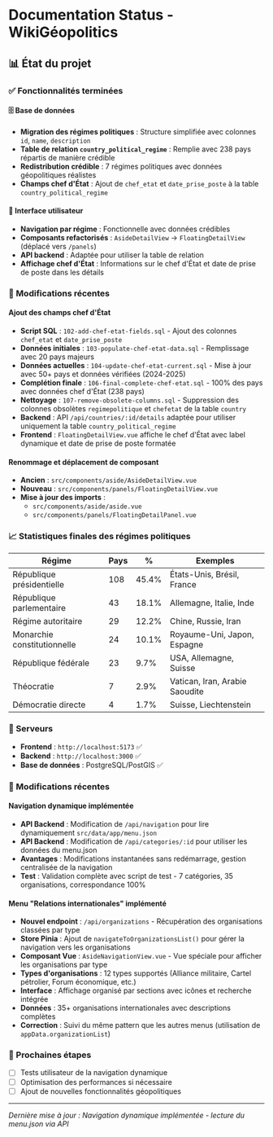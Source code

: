 # Documentation Status - WikiGéopolitics

## 📊 État du projet

### ✅ Fonctionnalités terminées

#### 🗄️ Base de données
- **Migration des régimes politiques** : Structure simplifiée avec colonnes `id`, `name`, `description`
- **Table de relation `country_political_regime`** : Remplie avec 238 pays répartis de manière crédible
- **Redistribution crédible** : 7 régimes politiques avec données géopolitiques réalistes
- **Champs chef d'État** : Ajout de `chef_etat` et `date_prise_poste` à la table `country_political_regime`

#### 🎯 Interface utilisateur
- **Navigation par régime** : Fonctionnelle avec données crédibles
- **Composants refactorisés** : `AsideDetailView` → `FloatingDetailView` (déplacé vers `/panels`)
- **API backend** : Adaptée pour utiliser la table de relation
- **Affichage chef d'État** : Informations sur le chef d'État et date de prise de poste dans les détails

### 🔧 Modifications récentes

#### Ajout des champs chef d'État
- **Script SQL** : `102-add-chef-etat-fields.sql` - Ajout des colonnes `chef_etat` et `date_prise_poste`
- **Données initiales** : `103-populate-chef-etat-data.sql` - Remplissage avec 20 pays majeurs
- **Données actuelles** : `104-update-chef-etat-current.sql` - Mise à jour avec 50+ pays et données vérifiées (2024-2025)
- **Complétion finale** : `106-final-complete-chef-etat.sql` - 100% des pays avec données chef d'État (238 pays)
- **Nettoyage** : `107-remove-obsolete-columns.sql` - Suppression des colonnes obsolètes `regimepolitique` et `chefetat` de la table `country`
- **Backend** : API `/api/countries/:id/details` adaptée pour utiliser uniquement la table `country_political_regime`
- **Frontend** : `FloatingDetailView.vue` affiche le chef d'État avec label dynamique et date de prise de poste formatée

#### Renommage et déplacement de composant
- **Ancien** : `src/components/aside/AsideDetailView.vue`
- **Nouveau** : `src/components/panels/FloatingDetailView.vue`
- **Mise à jour des imports** :
  - `src/components/aside/aside.vue`
  - `src/components/panels/FloatingDetailPanel.vue`

### 📈 Statistiques finales des régimes politiques

| Régime | Pays | % | Exemples |
|--------|------|----|----------|
| République présidentielle | 108 | 45.4% | États-Unis, Brésil, France |
| République parlementaire | 43 | 18.1% | Allemagne, Italie, Inde |
| Régime autoritaire | 29 | 12.2% | Chine, Russie, Iran |
| Monarchie constitutionnelle | 24 | 10.1% | Royaume-Uni, Japon, Espagne |
| République fédérale | 23 | 9.7% | USA, Allemagne, Suisse |
| Théocratie | 7 | 2.9% | Vatican, Iran, Arabie Saoudite |
| Démocratie directe | 4 | 1.7% | Suisse, Liechtenstein |

### 🚀 Serveurs
- **Frontend** : `http://localhost:5173` ✅
- **Backend** : `http://localhost:3000` ✅
- **Base de données** : PostgreSQL/PostGIS ✅

### 🔧 Modifications récentes

#### Navigation dynamique implémentée
- **API Backend** : Modification de `/api/navigation` pour lire dynamiquement `src/data/app/menu.json`
- **API Backend** : Modification de `/api/categories/:id` pour utiliser les données du menu.json
- **Avantages** : Modifications instantanées sans redémarrage, gestion centralisée de la navigation
- **Test** : Validation complète avec script de test - 7 catégories, 35 organisations, correspondance 100%

#### Menu "Relations internationales" implémenté
- **Nouvel endpoint** : `/api/organizations` - Récupération des organisations classées par type
- **Store Pinia** : Ajout de `navigateToOrganizationsList()` pour gérer la navigation vers les organisations
- **Composant Vue** : `AsideNavigationView.vue` - Vue spéciale pour afficher les organisations par type
- **Types d'organisations** : 12 types supportés (Alliance militaire, Cartel pétrolier, Forum économique, etc.)
- **Interface** : Affichage organisé par sections avec icônes et recherche intégrée
- **Données** : 35+ organisations internationales avec descriptions complètes
- **Correction** : Suivi du même pattern que les autres menus (utilisation de `appData.organizationList`)

### 📝 Prochaines étapes
- [ ] Tests utilisateur de la navigation dynamique
- [ ] Optimisation des performances si nécessaire
- [ ] Ajout de nouvelles fonctionnalités géopolitiques

---

*Dernière mise à jour : Navigation dynamique implémentée - lecture du menu.json via API* 